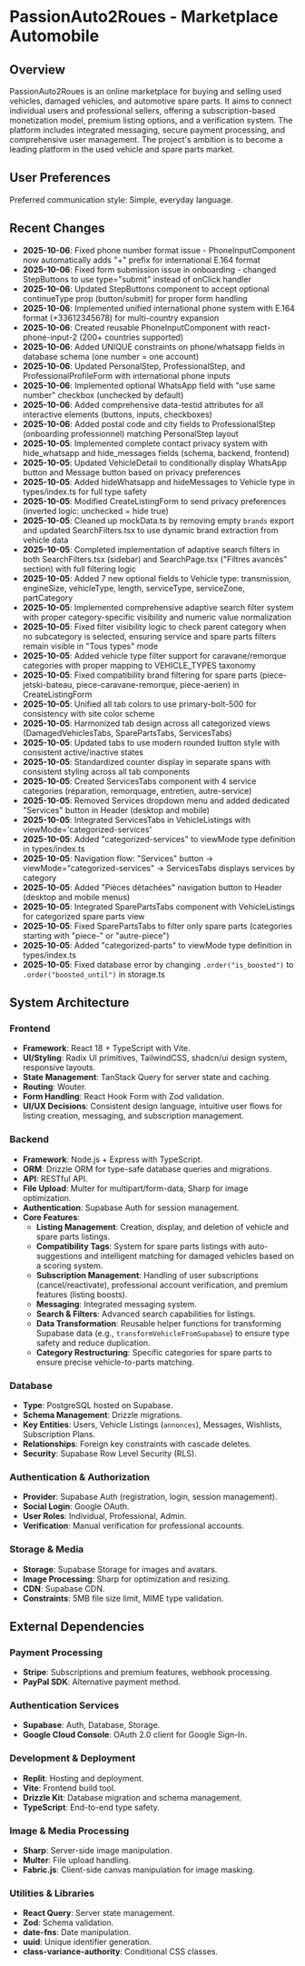 # PassionAuto2Roues - Marketplace Automobile

## Overview
PassionAuto2Roues is an online marketplace for buying and selling used vehicles, damaged vehicles, and automotive spare parts. It aims to connect individual users and professional sellers, offering a subscription-based monetization model, premium listing options, and a verification system. The platform includes integrated messaging, secure payment processing, and comprehensive user management. The project's ambition is to become a leading platform in the used vehicle and spare parts market.

## User Preferences
Preferred communication style: Simple, everyday language.

## Recent Changes
- **2025-10-06**: Fixed phone number format issue - PhoneInputComponent now automatically adds "+" prefix for international E.164 format
- **2025-10-06**: Fixed form submission issue in onboarding - changed StepButtons to use type="submit" instead of onClick handler
- **2025-10-06**: Updated StepButtons component to accept optional continueType prop (button/submit) for proper form handling
- **2025-10-06**: Implemented unified international phone system with E.164 format (+33612345678) for multi-country expansion
- **2025-10-06**: Created reusable PhoneInputComponent with react-phone-input-2 (200+ countries supported)
- **2025-10-06**: Added UNIQUE constraints on phone/whatsapp fields in database schema (one number = one account)
- **2025-10-06**: Updated PersonalStep, ProfessionalStep, and ProfessionalProfileForm with international phone inputs
- **2025-10-06**: Implemented optional WhatsApp field with "use same number" checkbox (unchecked by default)
- **2025-10-06**: Added comprehensive data-testid attributes for all interactive elements (buttons, inputs, checkboxes)
- **2025-10-06**: Added postal code and city fields to ProfessionalStep (onboarding professionnel) matching PersonalStep layout
- **2025-10-05**: Implemented complete contact privacy system with hide_whatsapp and hide_messages fields (schema, backend, frontend)
- **2025-10-05**: Updated VehicleDetail to conditionally display WhatsApp button and Message button based on privacy preferences
- **2025-10-05**: Added hideWhatsapp and hideMessages to Vehicle type in types/index.ts for full type safety
- **2025-10-05**: Modified CreateListingForm to send privacy preferences (inverted logic: unchecked = hide true)
- **2025-10-05**: Cleaned up mockData.ts by removing empty `brands` export and updated SearchFilters.tsx to use dynamic brand extraction from vehicle data
- **2025-10-05**: Completed implementation of adaptive search filters in both SearchFilters.tsx (sidebar) and SearchPage.tsx ("Filtres avancés" section) with full filtering logic
- **2025-10-05**: Added 7 new optional fields to Vehicle type: transmission, engineSize, vehicleType, length, serviceType, serviceZone, partCategory
- **2025-10-05**: Implemented comprehensive adaptive search filter system with proper category-specific visibility and numeric value normalization
- **2025-10-05**: Fixed filter visibility logic to check parent category when no subcategory is selected, ensuring service and spare parts filters remain visible in "Tous types" mode
- **2025-10-05**: Added vehicle type filter support for caravane/remorque categories with proper mapping to VEHICLE_TYPES taxonomy
- **2025-10-05**: Fixed compatibility brand filtering for spare parts (piece-jetski-bateau, piece-caravane-remorque, piece-aerien) in CreateListingForm
- **2025-10-05**: Unified all tab colors to use primary-bolt-500 for consistency with site color scheme
- **2025-10-05**: Harmonized tab design across all categorized views (DamagedVehiclesTabs, SparePartsTabs, ServicesTabs)
- **2025-10-05**: Updated tabs to use modern rounded button style with consistent active/inactive states
- **2025-10-05**: Standardized counter display in separate spans with consistent styling across all tab components
- **2025-10-05**: Created ServicesTabs component with 4 service categories (réparation, remorquage, entretien, autre-service)
- **2025-10-05**: Removed Services dropdown menu and added dedicated "Services" button in Header (desktop and mobile)
- **2025-10-05**: Integrated ServicesTabs in VehicleListings with viewMode='categorized-services'
- **2025-10-05**: Added "categorized-services" to viewMode type definition in types/index.ts
- **2025-10-05**: Navigation flow: "Services" button → viewMode="categorized-services" → ServicesTabs displays services by category
- **2025-10-05**: Added "Pièces détachées" navigation button to Header (desktop and mobile menus)
- **2025-10-05**: Integrated SparePartsTabs component with VehicleListings for categorized spare parts view
- **2025-10-05**: Fixed SparePartsTabs to filter only spare parts (categories starting with "piece-" or "autre-piece")
- **2025-10-05**: Added "categorized-parts" to viewMode type definition in types/index.ts
- **2025-10-05**: Fixed database error by changing `.order("is_boosted")` to `.order("boosted_until")` in storage.ts

## System Architecture

### Frontend
- **Framework**: React 18 + TypeScript with Vite.
- **UI/Styling**: Radix UI primitives, TailwindCSS, shadcn/ui design system, responsive layouts.
- **State Management**: TanStack Query for server state and caching.
- **Routing**: Wouter.
- **Form Handling**: React Hook Form with Zod validation.
- **UI/UX Decisions**: Consistent design language, intuitive user flows for listing creation, messaging, and subscription management.

### Backend
- **Framework**: Node.js + Express with TypeScript.
- **ORM**: Drizzle ORM for type-safe database queries and migrations.
- **API**: RESTful API.
- **File Upload**: Multer for multipart/form-data, Sharp for image optimization.
- **Authentication**: Supabase Auth for session management.
- **Core Features**:
    - **Listing Management**: Creation, display, and deletion of vehicle and spare parts listings.
    - **Compatibility Tags**: System for spare parts listings with auto-suggestions and intelligent matching for damaged vehicles based on a scoring system.
    - **Subscription Management**: Handling of user subscriptions (cancel/reactivate), professional account verification, and premium features (listing boosts).
    - **Messaging**: Integrated messaging system.
    - **Search & Filters**: Advanced search capabilities for listings.
    - **Data Transformation**: Reusable helper functions for transforming Supabase data (e.g., `transformVehicleFromSupabase`) to ensure type safety and reduce duplication.
    - **Category Restructuring**: Specific categories for spare parts to ensure precise vehicle-to-parts matching.

### Database
- **Type**: PostgreSQL hosted on Supabase.
- **Schema Management**: Drizzle migrations.
- **Key Entities**: Users, Vehicle Listings (`annonces`), Messages, Wishlists, Subscription Plans.
- **Relationships**: Foreign key constraints with cascade deletes.
- **Security**: Supabase Row Level Security (RLS).

### Authentication & Authorization
- **Provider**: Supabase Auth (registration, login, session management).
- **Social Login**: Google OAuth.
- **User Roles**: Individual, Professional, Admin.
- **Verification**: Manual verification for professional accounts.

### Storage & Media
- **Storage**: Supabase Storage for images and avatars.
- **Image Processing**: Sharp for optimization and resizing.
- **CDN**: Supabase CDN.
- **Constraints**: 5MB file size limit, MIME type validation.

## External Dependencies

### Payment Processing
- **Stripe**: Subscriptions and premium features, webhook processing.
- **PayPal SDK**: Alternative payment method.

### Authentication Services
- **Supabase**: Auth, Database, Storage.
- **Google Cloud Console**: OAuth 2.0 client for Google Sign-In.

### Development & Deployment
- **Replit**: Hosting and deployment.
- **Vite**: Frontend build tool.
- **Drizzle Kit**: Database migration and schema management.
- **TypeScript**: End-to-end type safety.

### Image & Media Processing
- **Sharp**: Server-side image manipulation.
- **Multer**: File upload handling.
- **Fabric.js**: Client-side canvas manipulation for image masking.

### Utilities & Libraries
- **React Query**: Server state management.
- **Zod**: Schema validation.
- **date-fns**: Date manipulation.
- **uuid**: Unique identifier generation.
- **class-variance-authority**: Conditional CSS classes.